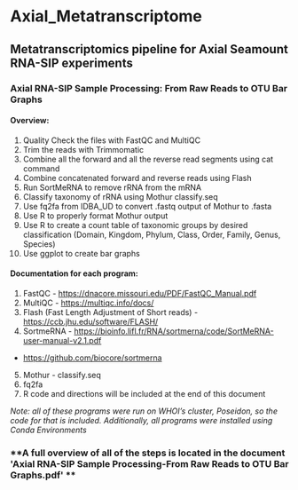 # Axial_Metatranscriptome
## Metatranscriptomics pipeline for Axial Seamount RNA-SIP experiments 

### Axial RNA-SIP Sample Processing: From Raw Reads to OTU Bar Graphs

#### Overview:
1. Quality Check the files with FastQC and MultiQC
2. Trim the reads with Trimmomatic
3. Combine all the forward and all the reverse read segments using cat command
4. Combine concatenated forward and reverse reads using Flash 
5. Run SortMeRNA to remove rRNA from the mRNA
6. Classify taxonomy of rRNA using Mothur classify.seq
7. Use fq2fa from IDBA_UD to convert .fastq output of Mothur to .fasta
8. Use R to properly format Mothur output
9. Use R to create a count table of taxonomic groups by desired classification (Domain, Kingdom, Phylum, Class, Order, Family, Genus, Species)
10. Use ggplot to create bar graphs

#### Documentation for each program:
1. FastQC - https://dnacore.missouri.edu/PDF/FastQC_Manual.pdf
2. MultiQC - https://multiqc.info/docs/
3. Flash (Fast Length Adjustment of Short reads) - https://ccb.jhu.edu/software/FLASH/
4. SortmeRNA - https://bioinfo.lifl.fr/RNA/sortmerna/code/SortMeRNA-user-manual-v2.1.pdf 
- https://github.com/biocore/sortmerna
5. Mothur - classify.seq
6. fq2fa
7. R code and directions will be included at the end of this document 

*Note: all of these programs were run on WHOI’s cluster, Poseidon, so the code for that is included. Additionally, all programs were installed using Conda Environments*

### **A full overview of all of the steps is located in the document 'Axial RNA-SIP Sample Processing-From Raw Reads to OTU Bar Graphs.pdf' **
